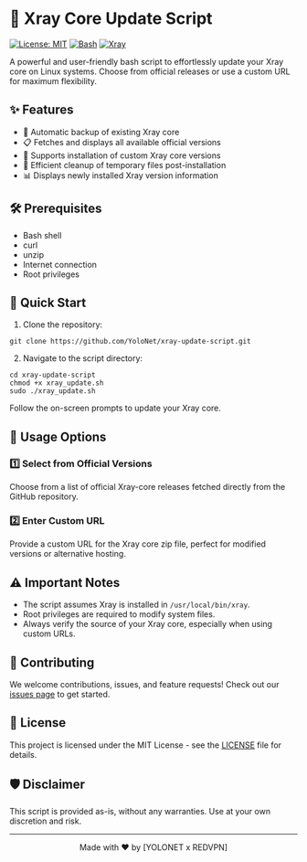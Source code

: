 # 🚀 Xray Core Update Script

[![License: MIT](https://img.shields.io/badge/License-MIT-yellow.svg)](https://opensource.org/licenses/MIT)
[![Bash](https://img.shields.io/badge/Language-Bash-4EAA25.svg)](https://www.gnu.org/software/bash/)
[![Xray](https://img.shields.io/badge/Xray-Core-blue.svg)](https://github.com/XTLS/Xray-core)

A powerful and user-friendly bash script to effortlessly update your Xray core on Linux systems. Choose from official releases or use a custom URL for maximum flexibility.

## ✨ Features

- 🔄 Automatic backup of existing Xray core
- 📋 Fetches and displays all available official versions
- 🔗 Supports installation of custom Xray core versions
- 🧹 Efficient cleanup of temporary files post-installation
- 📊 Displays newly installed Xray version information

## 🛠 Prerequisites

- Bash shell
- curl
- unzip
- Internet connection
- Root privileges

## 🚀 Quick Start

1. Clone the repository:
```
git clone https://github.com/YoloNet/xray-update-script.git
```
2. Navigate to the script directory:
```
cd xray-update-script
chmod +x xray_update.sh
sudo ./xray_update.sh
```
Follow the on-screen prompts to update your Xray core.

## 🔧 Usage Options

### 1️⃣ Select from Official Versions

Choose from a list of official Xray-core releases fetched directly from the GitHub repository.

### 2️⃣ Enter Custom URL

Provide a custom URL for the Xray core zip file, perfect for modified versions or alternative hosting.

## ⚠️ Important Notes

- The script assumes Xray is installed in `/usr/local/bin/xray`.
- Root privileges are required to modify system files.
- Always verify the source of your Xray core, especially when using custom URLs.

## 🤝 Contributing

We welcome contributions, issues, and feature requests! Check out our [issues page](https://github.com/your-username/xray-update-script/issues) to get started.

## 📄 License

This project is licensed under the MIT License - see the [LICENSE](LICENSE) file for details.

## 🛡 Disclaimer

This script is provided as-is, without any warranties. Use at your own discretion and risk.

---

<p align="center">
Made with ❤️ by [YOLONET x REDVPN]
</p>
